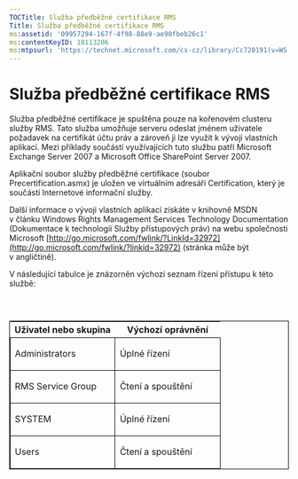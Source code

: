 ```yaml
---
TOCTitle: Služba předběžné certifikace RMS
Title: Služba předběžné certifikace RMS
ms:assetid: '09957294-167f-4f98-88e9-ae90fbeb26c1'
ms:contentKeyID: 18113206
ms:mtpsurl: 'https://technet.microsoft.com/cs-cz/library/Cc720191(v=WS.10)'
---
```


Služba předběžné certifikace RMS
================================

Služba předběžné certifikace je spuštěna pouze na kořenovém clusteru služby RMS. Tato služba umožňuje serveru odeslat jménem uživatele požadavek na certifikát účtu práv a zároveň ji lze využít k vývoji vlastních aplikací. Mezi příklady součástí využívajících tuto službu patří Microsoft Exchange Server 2007 a Microsoft Office SharePoint Server 2007.

Aplikační soubor služby předběžné certifikace (soubor Precertification.asmx) je uložen ve virtuálním adresáři Certification, který je součástí Internetové informační služby.

Další informace o vývoji vlastních aplikací získáte v knihovně MSDN v článku Windows Rights Management Services Technology Documentation (Dokumentace k technologii Služby přístupových práv) na webu společnosti Microsoft [http://go.microsoft.com/fwlink/?LinkId=32972](http://go.microsoft.com/fwlink/?linkid=32972) (stránka může být v angličtině).

V následující tabulce je znázorněn výchozí seznam řízení přístupu k této službě:

###  

<p> </p>
<table style="border:1px solid black;">
<colgroup>
<col width="50%" />
<col width="50%" />
</colgroup>
<thead>
<tr class="header">
<th>Uživatel nebo skupina</th>
<th>Výchozí oprávnění</th>
</tr>
</thead>
<tbody>
<tr class="odd">
<td style="border:1px solid black;"><p>Administrators</p></td>
<td style="border:1px solid black;"><p>Úplné řízení</p></td>
</tr>  
<tr class="even">
<td style="border:1px solid black;"><p>RMS Service Group</p></td>
<td style="border:1px solid black;"><p>Čtení a spouštění</p></td>
</tr>  
<tr class="odd">
<td style="border:1px solid black;"><p>SYSTEM</p></td>
<td style="border:1px solid black;"><p>Úplné řízení</p></td>
</tr>  
<tr class="even">
<td style="border:1px solid black;"><p>Users</p></td>
<td style="border:1px solid black;"><p>Čtení a spouštění</p></td>
</tr>  
</tbody>  
</table>
